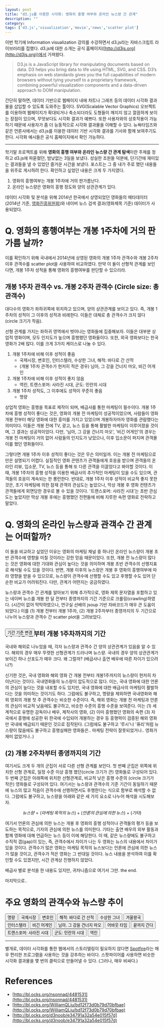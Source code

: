 ```yaml
---
layout: post
title: "d3.js를 이용한 시각화: 영화의 흥행 여부와 온라인 뉴스량 간 관계"
description: ""
category: 
tags: ['d3.js','visualization','movie','news','scatter plot']
---
```


<script src="http://d3js.org/d3.v3.min.js" charset="utf-8"></script>
<script src="http://code.jquery.com/jquery-1.8.3.min.js" type="text/javascript" charset="utf-8"></script>
<link rel="stylesheet" href="http://onehackoranother.com/projects/jquery/tipsy/stylesheets/tipsy.css" type="text/css" title="no title" charset="utf-8"/>
<script src="/assets/20151221/jquery.tipsy.js" type="text/javascript" charset="utf-8"></script>
<style>
.div.scatter-score {
    margin: 0;
    font-size: 11px;
}
.div.scatter_beforeafter {
    margin: 0;
    font-size: 11px;
}
.axis path,
.axis line {
  fill: none;
  stroke: #000;
  /*stroke: grey;*/
  stroke-width: 0.5;
  shape-rendering: crispEdges;
  /*opacity: 1;*/
}
path
{
    fill: none;
}
.axis text { font-size:10px; }

.circles { opacity: .5; }
.tipsy { font-size:11px; margin-top:-10px;}

.guide line {
  fill: none;
  stroke: #000;
  shape-rendering: crispEdges;
  opacity: 0;
}
</style>



이번 학기에 Information visualization 강의를 수강하면서 d3.js라는 자바스크립트 라이브러리를 접했다. d3.js에 대한 소개는 공식 홈페이지([http://d3js.org](http://d3js.org))에서 가져왔다.

> D3.js is a JavaScript library for manipulating documents based on data. D3 helps you bring data to life using HTML, SVG, and CSS. D3’s emphasis on web standards gives you the full capabilities of modern browsers without tying yourself to a proprietary framework, combining powerful visualization components and a data-driven approach to DOM manipulation.

간단히 말하면, 데이터 기반으로 웹페이지 내에 차트나 그래프 등의 데이터 시각화 결과물을 삽입할 수 있도록 도와주는 툴이다. SVG(Scalable Vector Graphics) 오브젝트를 이용하여 웹페이지가 확대되거나 축소되더라도 도형들이 깨지지 않고 깔끔하게 보이는 장점이 있으며, 무엇보다도 시각화 결과가 예쁘다. 또한 사용자와의 상호작용이 가능하기 때문에 사용자가 좀 더 능동적으로 시각화 결과물을 이해할 수 있다. 뉴욕타임즈와 같은 언론사에서는 d3.js를 이용한 데이터 기반 시각화 결과를 기사와 함께 보여주기도 한다. 시각화 예시들은 공식 홈페이지에서 확인 가능하다. 

---

학기말 프로젝트를 위해 **영화의 흥행 여부와 온라인 뉴스량 간 관계 탐색**이란 주제를 정하고 d3.js에 파묻혔던, 밤낮없는 3일을 보냈다. 성실한 조원들 덕분에, 단기간에 재미있는 결과들을 낼 수 있었던 즐거운 시간을 보냈다. 포스트는 그 중 내가 주로 했던 내용들을 위주로 게시하려 한다. 확인하고 싶었던 내용은 크게 두 가지였다.

1. 영화의 흥행여부는 개봉 1주차에 거의 판가름난다.
2. 온라인 뉴스량은 영화의 흥행 정도와 양의 상관관계가 있다.

데이터 시각화 및 분석을 위해 2014년 한국에서 상영되었던 영화들의 메타데이터(2014년 기준, [영화진흥위원회](http://www.kofic.or.kr/))와 네이버 뉴스 검색 결과(영화제목 기준) 데이터가 사용되었다.

# Q. 영화의 흥행여부는 개봉 1주차에 거의 판가름 날까?

이를 확인하기 위해 국내에서 2014년에 상영된 영화의 개봉 1주차 관객수와 개봉 2주차 이후 관객수를 scatter plot을 사용하여 비교하였다. 만약 이 둘이 선형적 관계를 보인다면, 개봉 1주차 성적을 통해 영화의 흥행여부를 판단할 수 있으리라. 


## 개봉 1주차 관객수 vs. 개봉 2주차 관객수 (Circle size: 총 관객수)

<div id="scatter1"></div>

<script>
// set the stage
var margin = {t:30, r:50, b:0, l:60 },
    w = 600 - margin.l - margin.r,
    h = 500 - margin.t - margin.b,
    x = d3.scale.linear().range([0, w]),
    y = d3.scale.linear().range([h - 60, 0]),
    //colors that will reflect geographical regions
    color = d3.scale.category10();

var scale = function (x) { return x/700000; };

var svg = d3.select("div#scatter1").append("svg")
    .attr("width", w + margin.l + margin.r)
    .attr("height", h + margin.t + margin.b);

// set axes, as well as details on their ticks
var xAxis = d3.svg.axis()
    .scale(x)
    .ticks(5)
    .tickSubdivide(true)
    .tickSize(6, 3, 0)
    .orient("bottom");

var yAxis = d3.svg.axis()
    .scale(y)
    .ticks(5)
    .tickSubdivide(true)
    .tickSize(6, 3, 0)
    .orient("left");

// group that will contain all of the plots
var groups = svg.append("g").attr("transform", "translate(" + margin.l + "," + margin.t + ")");

// bring in the data, and do everything that is data-driven
d3.tsv("/assets/20151221/2_scatter_linear.tsv", function(dataset) {

    x.domain([0, 10000+d3.max(dataset, function(d) { return +d.att1 })])
    y.domain([0, 10000+d3.max(dataset, function(d) { return +d.att2 })])

// what to do when we mouse over a bubble
    var mouseOn = function() { 
        var circle = d3.select(this);
        // transition to increase size/opacity of bubble
        circle.transition()
        .duration(800).style("opacity", 1)
        .attr("r", 23).ease("elastic");

        // append lines to bubbles that will be used to show the precise data points.
        // translate their location based on margins
        svg.append("g")
            .attr("class", "guide")
        .append("line")
            .attr("x1", circle.attr("cx")+margin.l-20)
            .attr("x2", circle.attr("cx")+margin.l-20)
            .attr("y1", +circle.attr("cy") + 26)
            .attr("y2", h - margin.t - margin.b - 20)
            .attr("transform", "translate(80,20)")
            .style("stroke", circle.style("fill"))
            .transition().delay(200).duration(400).styleTween("opacity", 
                        function() { return d3.interpolate(0, .5); })

        svg.append("g")
            .attr("class", "guide")
        .append("line")
            .attr("x1", +circle.attr("cx") - 36)
            .attr("x2", -20)
            .attr("y1", circle.attr("cy"))
            .attr("y2", circle.attr("cy"))
            .attr("transform", "translate(80,30)")
            .style("stroke", circle.style("fill"))
            .transition().delay(200).duration(400).styleTween("opacity", 
                        function() { return d3.interpolate(0, .5); });

    // function to move mouseover item to front of SVG stage, in case
    // another bubble overlaps it
        d3.selection.prototype.moveToFront = function() { 
          return this.each(function() { 
            this.parentNode.appendChild(this); 
          }); 
        };

    // skip this functionality for IE9, which doesn't like it
        if (!$.browser.msie) {
            circle.moveToFront();   
            }
    };

    // what happens when we leave a bubble?
    var mouseOff = function() {
        var circle = d3.select(this);

        // go back to original size and opacity
        circle.transition()
        .duration(800).style("opacity", .5)
        .attr("r", function(d) { return scale(d.total); }).ease("elastic");

        // fade out guide lines, then remove them
        d3.selectAll(".guide").transition().duration(100).styleTween("opacity", 
                        function() { return d3.interpolate(.5, 0); })
            .remove()
    };

    // style the circles, set their locations based on data
    var circles =
    groups.selectAll("circle")
        .data(dataset)
      .enter().append("circle")
      .attr("class", "circles")
      .attr({
        cx: function(d) { return x(+d.att1); },
        cy: function(d) { return y(+d.att2); },
        r: function(d) { return scale(d.total); },
        id: function(d) { return d.country; }
      })
        .style("fill", "green");

    // run the mouseon/out functions
    circles.on("mouseover", mouseOn);
    circles.on("mouseout", mouseOff);

    // tooltips (using jQuery plugin tipsy)
    circles.append("title")
            .text(function(d) { return d.country; })

    $(".circles").tipsy({ gravity: 's', });

    // draw axes and axis labels
    svg.append("g")
        .attr("class", "x axis")
        .attr("transform", "translate(" + margin.l + "," + (h - 60 + margin.t) + ")")
        .call(xAxis);

    svg.append("g")
        .attr("class", "y axis")
        .attr("transform", "translate(" + margin.l + "," + margin.t + ")")
        .call(yAxis);

    var xtext = svg.append("text")
        .attr("class", "x label")
        .attr("text-anchor", "end")
        .attr("x", w + 50)
        .attr("y", h - margin.t - 5)
        .style("font-size","11px")
        
    var ytext = svg.append("text")
        .attr("class", "y label")
        .attr("text-anchor", "end")
        .attr("x", -30)
        .attr("y", 75)
        .attr("transform", "rotate(-90)")
        .style("font-size","11px")

    xtext.text("관객수(개봉1주차)");
    ytext.text("관객수(개봉2주차~)");

});
</script>

대다수의 영화가 좌하귀쪽에 위치하고 있으며, 양의 상관관계를 보이고 있다. 즉, 개봉 1주차의 성적이 그 이후의 성적과 비례한다. 이들은 대체로 총 관객수가 크지 않다 (circle 크기가 작음). 

선형 관계를 가지는 좌하귀 영역에서 벗어나는 영화들에 집중해보자. 이들은 대부분 상업적 영화이며, 모두 인지도가 높으며 흥행했던 영화들이다. 또한, 외국 영화보다는 한국 영화가 2배 많다. 이를 크게 3가지 케이스로 나눌 수 있다.

1. 개봉 1주차에 비해 이후 성적이 좋음
    * 국제시장, 변호인, 인터스텔라, 수상한 그녀, 해적: 바다로 간 산적
    * (개봉 1주차 관객수가 현저히 적은 경우) 님아, 그 강을 건너지 마오, 비긴 어게인
2. 개봉 1주차에 비해 이후 성적이 좋지 않음
    * 역린, 트랜스포머: 사라진 시대, 군도: 민란의 시대
3. 개봉 1주차 성적도, 그 이후에도 성적이 꾸준히 좋음
    * 명량

상업적 영화는 흥행을 목표로 제작이 되며, 배급사를 통한 마케팅이 필수이다. 개봉 1주차에 흥행 성적이 좋다는 것은, 영화의 개봉 전 마케팅이 성공적이었으며, 사람들이 영화 개봉 전부터 해당 영화에 대한 흥미를 가지고 있었으며 개봉하자마자 영화를 관람했다는 의미이다. 이들은 개봉 전에 TV, 광고, 뉴스 등을 통해 활발한 마케팅이 이루어졌을 것이며, 그 결과는 성공적이었다. 다만, '님아, 그 강을 건너지 마오', '비긴 어게인'의 경우는 개봉 전 마케팅이 거의 없어 사람들의 인지도가 낮았으나, 이후 입소문이 퍼지며 관객몰이를 했던 영화들이다. 

그렇다면 개봉 1주차 이후 성적이 좋다는 것은 무슨 의미일까. 이는 개봉 전 마케팅으로만은 설명되기 어렵다. 실질적인 영화 콘텐츠가 관객들에게 호응을 받으며 관객들의 온라인 리뷰, 입소문, TV, 뉴스 등을 통해 또 다른 관객을 이끌었다고 봐야할 것이다. 이 때, 개봉 1주차의 흥행 성적을 이용한 배급사의 추가적인 마케팅이 있을 수도 있으며, 관객들의 호응이 계속되는 한 롱런한다. 반대로, 개봉 1주차 이후 성적이 비교적 좋지 못한 것은, 초기 마케팅에 의한 잠재 관객의 관심도는 높았으나, 막상 개봉 후 영화 컨텐츠가 관객들에게 외면당한 경우로 볼 수 있을 것이다. '트랜스포머: 사라진 시대'는 초반 관심도는 높았지만 막상 개봉 후에는 흥행했던 전편들에 비해 지루한 속편 영화로 전락하고 말았다.



# Q. 영화의 온라인 뉴스량과 관객수 간 관계는 어떠할까?

이 둘을 비교하고 싶었던 이유는 영화의 마케팅 채널 중 하나인 온라인 뉴스량이 개봉 초반 관객수에 영향을 미칠 것이라는 강한 믿음 때문이었다. 또한, 개봉 전 뉴스량이 많다는 것은 영화에 대한 기대와 관심이 높다는 것을 의미하며 개봉 초반 관객수의 선행지표로 해석될 수도 있을 것이다. 반면, 개봉 이후의 뉴스량은 개봉 후 영화의 흥행여부에 따라 영향을 받을 수 있으므로, 뉴스량이 관객수에 선행할 수도 있고 후행할 수도 있어 단순한 비교가 어려워진다. 다만, 관계가 어떤지는 궁금하였다. 

뉴스량과 관객수 간 관계를 알아보기 위해 추가적으로, 영화 제목 문자열을 포함하고 있는 네이버 뉴스를 개봉 한 달 전부터 종영까지의 기간 기준으로 크롤링(crawling)하였다. (시간이 없어 막막하였으나, 연구실 선배의 jsoup 기반 자바코드가 매우 큰 도움이 되었다.) 이를 (1) 개봉 전부터 개봉 1주차, (2) 개봉 2주차부터 종영까지의 두 기간으로 나누어 뉴스량과 관객수 간 scatter plot을 그려보았다. 

<h2><div id="scatter_title"></div></h2>
<button id="change" style="display: block;position: absolute;">기간 기준 변경</button>
<div id="scatter_beforeafter"></div>

<script>
    // set the stage
    var x2 = d3.scale.linear().range([0, w]),
        y2 = d3.scale.linear().range([h - 60, 0]);

    var svg2 = d3.select("div#scatter_beforeafter").append("svg")
        .attr("width", w + margin.l + margin.r)
        .attr("height", h + margin.t + margin.b);

    // set axes, as well as details on their ticks
    var xAxis2 = d3.svg.axis()
        .scale(x2)
        .ticks(5)
        .tickSubdivide(true)
        .tickSize(6, 3, 0)
        .orient("bottom");

    var yAxis2 = d3.svg.axis()
        .scale(y2)
        .ticks(5)
        .tickSubdivide(true)
        .tickSize(6, 3, 0)
        .orient("left");

    var data_status = false;

    // group that will contain all of the plots
    var groups2 = svg2.append("g").attr("transform", "translate(" + margin.l + "," + margin.t + ")");

    // array of the regions, used for the legend
    var regions = ["한국", "외국"]

    // the legend color guide
    var legend = svg2.selectAll("rect")
            .data(regions)
        .enter().append("rect")
        .attr({
          // x: function(d, i) { return (w - 25 + i*50); },
          x: margin.l+50,
          // y: margin.t-30,
          y: function(d, i) { return (margin.t*3 -10 + (i-1)*18); },
          width: 20,
          height: 12
        })
        .style("fill", function(d) { return color(d); });


    // legend labels    
        svg2.selectAll("text")
            .data(regions)
        .enter().append("text")
        .attr({
            // x: function(d, i) { return (w + i*50); },
            x: margin.l+80,
            // y: margin.t-20,
            y: function(d, i) { return (margin.t*3 + (i-1)*18); }
        })
        .text(function(d) { return d; })
        .style("font-size", '11px');


    // bring in the data, and do everything that is data-driven
    d3.tsv("/assets/20151221/3_scatter_beforeafter.tsv", function(dataset) {

        x2.domain([0, 10+d3.max(dataset, function(d) { return +d.news1 })])
        y2.domain([0, 10000+d3.max(dataset, function(d) { return +d.att1 })])



        // style the circles, set their locations based on data
        var circles2 =
        groups2.selectAll("circle")
            .data(dataset)
          .enter().append("circle")
          .attr("class", "circles")
          .attr({
            cx: function(d) { return x2(+d.news1); },
            cy: function(d) { return y2(+d.att1); },
            r: function(d) { return scale(d.total); },
            id: function(d) { return d.country; }
          })
            .style("fill", function(d) { return color(d.region); });


    // what to do when we mouse over a bubble
    var mouseOn = function() { 
        var circle = d3.select(this);

    // transition to increase size/opacity of bubble
        circle.transition()
        .duration(800).style("opacity", 1)
        .attr("r", 20).ease("elastic");

        // append lines to bubbles that will be used to show the precise data points.
        // translate their location based on margins
        svg2.append("g")
            .attr("class", "guide")
        .append("line")
            .attr("x1", circle.attr("cx")+margin.l-20)
            .attr("x2", circle.attr("cx")+margin.l-20)
            .attr("y1", +circle.attr("cy") + 26)
            .attr("y2", h - margin.t - margin.b - 20)
            .attr("transform", "translate(80,20)")
            .style("stroke", circle.style("fill"))
            .transition().delay(200).duration(400).styleTween("opacity", 
                        function() { return d3.interpolate(0, .5); })

        svg2.append("g")
            .attr("class", "guide")
        .append("line")
            .attr("x1", +circle.attr("cx") - 36)
            .attr("x2", -20)
            .attr("y1", circle.attr("cy"))
            .attr("y2", circle.attr("cy"))
            .attr("transform", "translate(80,30)")
            .style("stroke", circle.style("fill"))
            .transition().delay(200).duration(400).styleTween("opacity", 
                        function() { return d3.interpolate(0, .5); });

    // function to move mouseover item to front of SVG stage, in case
    // another bubble overlaps it
        d3.selection.prototype.moveToFront = function() { 
          return this.each(function() { 
            this.parentNode.appendChild(this); 
          }); 
        };

    // skip this functionality for IE9, which doesn't like it
        if (!$.browser.msie) {
            circle.moveToFront();   
            }
    };
    // what happens when we leave a bubble?
    var mouseOff = function() {
        var circle = d3.select(this);

        // go back to original size and opacity
        circle.transition()
        .duration(800).style("opacity", .5)
        .attr("r", function(d) { return scale(d.total); }).ease("elastic");

        // fade out guide lines, then remove them
        d3.selectAll(".guide").transition().duration(100).styleTween("opacity", 
                        function() { return d3.interpolate(.5, 0); })
            .remove()
    };



    // run the mouseon/out functions
    circles2.on("mouseover", mouseOn);
    circles2.on("mouseout", mouseOff);

    // tooltips (using jQuery plugin tipsy)
    circles2.append("title")
            .text(function(d) { return d.country; })

    $(".circles").tipsy({ gravity: 's', });


        // draw axes and axis labels
        svg2.append("g")
            .attr("class", "x axis")
            .attr("transform", "translate(" + margin.l + "," + (h - 60 + margin.t) + ")")
            .call(xAxis2);

        svg2.append("g")
            .attr("class", "y axis")
            .attr("transform", "translate(" + margin.l + "," + margin.t + ")")
            .call(yAxis2);

        var xtext2 = svg2.append("text")
            .attr("class", "x label")
            .attr("text-anchor", "end")
            .attr("x", w + 80)
            .attr("y", h - margin.t - 5)
            .style("font-size","11px")
            
        var ytext2 = svg2.append("text")
            .attr("class", "y label")
            .attr("text-anchor", "end")
            .attr("x", -30)
            .attr("y", 75)
            .attr("transform", "rotate(-90)")
            .style("font-size","11px")
        
            xtext2.text("뉴스(개봉전~개봉1주차)");
            ytext2.text("관객수(개봉1주차)");

        var title = d3.select("div#scatter_title").append("svg")
                    .attr("width", w+margin.l+margin.r)
                    .attr("height", margin.t)
            .append("text")
            .attr("class","title")
            .attr("x", 10)
            .attr("y", 15);

        title.text("개봉전~개봉1주차 뉴스량 vs. 개봉1주차 관객수 (Circle size: 총 관객수)");

// On click, update with new data
        d3.select("#change").on("click", function() {
            data_status = !data_status
            x2.domain([0, 10+d3.max(dataset, function(d) { if (data_status) {return +d.news2;} else {return +d.news1} })])
            y2.domain([0, 10000+d3.max(dataset, function(d) { if (data_status) {return +d.att2;} else {return +d.att1} })])

            // Update circles
            groups2.selectAll("circle")
                .transition()  // Transition from old to new
                .duration(1000)  // Length of animation
                .each("start", function() {  // Start animation
                    d3.select(this)  // 'this' means the current element
                      .attr({
                        r: function(d) { return scale(d.total); },
                        id: function(d) { return d.country; }
                      })
                })
                .delay(function(d, i) {
                    return i / dataset.length * 500;  // Dynamic delay (i.e. each item delays a little longer)
                })
                //.ease("linear")  // Transition easing - default 'variable' (i.e. has acceleration), also: 'circle', 'elastic', 'bounce', 'linear'
                .attr("cx", function(d) {
                    if (data_status) {
                        return x2(+d.news2);
                    } else {
                        return x2(+d.news1);
                    }
                })
                .attr("cy", function(d) {
                    if (data_status) {
                        return y2(+d.att2);
                    } else {
                        return y2(+d.att1);
                    }
                })
                .each("end", function() {  // End animation
                    d3.select(this)  // 'this' means the current element
                        .transition()
                        .duration(1000)
                        // .attr("fill", function(d) { return color(d.region); })  // Change color
                });
                // Update X Axis
                svg2.select(".x.axis")
                    .transition()
                    .duration(1000)
                    .call(xAxis2);

                // Update Y Axis
                svg2.select(".y.axis")
                    .transition()
                    .duration(100)
                    .call(yAxis2);

              if(data_status) {
                xtext2.text("뉴스(개봉2주차~종영)");
                ytext2.text("관객수(개봉2주차~종영)");
                title.text("개봉 2주차 이후 뉴스량 vs. 개봉 2주차 이후 관객수 (Circle size: 총 관객수)");
            } else {
                xtext2.text("뉴스(개봉전~개봉1주차)");
                ytext2.text("관객수(개봉1주차)");
                title.text("개봉전~개봉1주차 뉴스량 vs. 개봉1주차 관객수 (Circle size: 총 관객수)");
            }

        });

    });
</script>

## (1) 개봉 전부터 개봉 1주차까지의 기간

국내와 해외로 나누었을 때, 각자 뉴스량과 관객수 간 양의 상관관계가 있음을 알 수 있다. 해외의 경우 매우 뚜렷한 선형관계가 드러나며 뉴스량. 국내의 경우 양의 상관관계가 보이긴 하나 산포도가 매우 크다. 왜 그럴까? (배급사나 출연 배우에 따른 차이가 있으려나?)

신기한 것은, 국내 영화와 해외 영화 간 개봉 전부터 개봉1주까지의 뉴스량이 현저히 차이난다는 것이다. 국내영화들의 뉴스량이 압도적으로 많다. 이는, 국내 영화에 대한 언론의 관심이 높다는 것을 내포할 수도 있지만, 국내 영화에 대한 배급사의 마케팅이 활발하다는 것을 의미하는 것이기도 하다. 그럼에도 불구하고, 명량을 제외하면 국내영화와 해외 영회의 개봉 첫 주 관객수는 비슷한 수준이다. 즉, 해외 영화는 개봉 전 마케팅과 언론의 관심이 비교적 낮음에도 불구하고, 비슷한 수준의 흥행 수준을 보여준다. 이는 (1) 세계적으로 유명한 감독이나 배우, 제작사의 영화, (2) 이미 흥행했던 영화의 속편 (3) 자국에서 흥행에 성공한 뒤 한국에 수입되어 개봉하는 경우 등 흥행력이 검증된 해외 영화만 국내에 배급되기 때문인 것으로 짐작된다. (그럼에도 불구하고 '루시'나 '퓨리'처럼 뉴스량이 많음에도 불구하고 흥행실패한 영화들은.. 마케팅 전략이 잘못되었거나.. 영화가 재미 없었거나..)

## (2) 개봉 2주차부터 종영까지의 기간

여기서도 크게 두 개의 군집이 서로 다른 선형 관계를 보인다. 첫 번째 군집은 위쪽에 위치한 선형 관계로, 일정 수준 이상 흥행 했던(circle 크기가 큰) 영화들로 구성되어 있다. 두 번째 군집은 아래쪽에 위치한 선형관계로, 비교적 낮은 흥행 수준의 (circle 크기가 작은) 영화들로 구성되어 있다. 여기서는 뉴스량과 관객수의 기준 기간이 동일하기 때문에 뉴스의 많고 적음이 관객수에 선행하면서도 후행한다는 식으로 함부로 해석할 수 없다. 그럼에도 불구하고, 뉴스량을 아래와 같은 세 가지 요소로 나누어 해석을 시도해보자.

$$
뉴스량 = (마케팅\,목적의\,뉴스) + (언론의\,관심에\,의한\,뉴스) + (기타)
$$

여기서 언론의 관심에 의한 뉴스는 개봉 후 영화의 흥행 성적이나 관객들의 평가 등을 보도하는 목적으로, 기자의 관심에 의한 뉴스를 의미한다. 기타는 출연 배우의 외부 활동과 함께 영화에 대해 언급하는 뉴스 등이 이에 해당한다. 이 때, 같은 뉴스량에도 불구하고 수직적 갭(gap)이 있는, 즉, 관객수에서 차이가 나는 두 영화는 뉴스의 내용에서 차이가 있을 것이다. 관객수가 많은 영화는 마케팅 목적의 뉴스보다는 언론에 관심에 의한 뉴스가 많을 것이고, 관객수가 적은 영화는 그 반대일 것이다. 뉴스 내용을 분석하여 이를 확인할 수도 있겠지만, 시간 관계상 진행하지 않았다.

배급사 별로 분석을 한 내용도 있지만, 귀차니즘으로 여기서 그만. the end.

마지막으로..

# 주요 영화의 관객수와 뉴스량 추이

<button data-src="/assets/20151221/data.tsv">명량</button>
<button data-src="/assets/20151221/data2.tsv">국제시장</button>
<button data-src="/assets/20151221/data3.tsv">변호인</button>
<button data-src="/assets/20151221/data4.tsv">해적: 바다로 간 산적</button>
<button data-src="/assets/20151221/data5.tsv">수상한 그녀</button>
<button data-src="/assets/20151221/data6.tsv">겨울왕국</button>
<button data-src="/assets/20151221/data7.tsv">인터스텔라</button>
<button data-src="/assets/20151221/data9.tsv">비긴 어게인</button>
<button data-src="/assets/20151221/data8.tsv">님아, 그 강을 건너지 마오</button>
<button data-src="/assets/20151221/data10.tsv">어바웃 타임</button>
<button data-src="/assets/20151221/data11.tsv">끝까지 간다</button>
<button data-src="/assets/20151221/data12.tsv">트랜스포머: 사라진 시대</button>
<button data-src="/assets/20151221/data13.tsv">군도: 민란의 시대</button>
<button data-src="/assets/20151221/data14.tsv">역린</button>
<div id="biv_line"></div>

<script>
var margin0 = {t: 30, r: 80, b: 60, l: 60},
    w0 = 600 - margin0.l - margin0.r,
    h0 = 400 - margin0.t - margin0.b;

drawLine("/assets/20151221/data.tsv")

d3.selectAll("button").on("click", function() { 
  d3.select("div#biv_line").selectAll("*").remove()
  drawLine(this.getAttribute("data-src"))
});

function drawLine(tsvFile) {

    var x0 = d3.scale.linear().range([0, w0]);
    var y0 = d3.scale.linear().range([h0, 0]);
    var y1 = d3.scale.linear().range([h0, 0]);

    var xAxis0 = d3.svg.axis().scale(x0)
        .orient("bottom").ticks(20);

    var yAxisLeft = d3.svg.axis().scale(y0)
        .orient("left").ticks(7);

    var yAxisRight = d3.svg.axis().scale(y1)
        .orient("right").ticks(7); 

    var valueline = d3.svg.line()
        .x(function(d) { return x0(d.weekorder); })
        .y(function(d) { return y0(d.att); })
        .interpolate('basis');
        
    var valueline2 = d3.svg.line()
        .x(function(d) { return x0(d.weekorder); })
        .y(function(d) { return y1(d.news); })
        .interpolate('basis');
      
    var svg0 = d3.select("#biv_line")
        .append("svg")
            .attr("width", w0 + margin0.l + margin0.r)
            .attr("height", h0 + margin0.t + margin0.b)
        .append("g")
            .attr("transform", 
                  "translate(" + margin0.l + "," + margin0.t + ")");

    var regions0 = ["관객수", "뉴스수"];
    var colors0 = ["RoyalBlue   ","PaleVioletRed "];

    // the legend color guide
    var legend0 = svg0.selectAll("rect")
            .data(regions0)
        .enter().append("rect")
        .attr({
          x: function(d, i) { return (w0 - margin0.r - 150 + i*80); },
          y: margin0.t,
          width: 25,
          height: 12
        })
        .style("fill", function(d,i) { return colors0[i]; });


    // legend labels    
    svg0.selectAll("text")
        .data(regions0)
    .enter().append("text")
    .attr({
        x: function(d, i) { return (w0 - margin0.r - 120 + i*80); },
        y: margin0.t + 10,
    })
    .text(function(d) { return d; })
    .style("font-size", "11px");

    var x0text = svg0.append("text")
        .attr("class", "x label")
        .attr("text-anchor", "end")
        .attr("x", w0/2 + margin0.l/2)
        .attr("y", h0 + margin0.t + 5)
        
    var y1text = svg0.append("text")
        .attr("class", "y label")
        .attr("text-anchor", "end")
        .attr("x", -5)
        .attr("y", 15)
        .attr("transform", "rotate(-90)")
    
    var y2text = svg0.append("text")
        .attr("class", "y label")
        .attr("text-anchor", "end")
        .attr("x", 45)
        .attr("y", -w0 +15)
        .attr("transform", "rotate(90)")

    x0text.text("개봉기준 주차").style("font-size", "11px");
    // y1text.text("관객수"); 
    // y2text.text("뉴스수"); 


// Get the data
d3.tsv(tsvFile, function(error, data) {
    data.forEach(function(d) {
        d.weekorder = +d.weekorder;
        d.att = +d.att;
        d.news = +d.news;
    });

    // Scale the range of the data
    x0.domain(d3.extent(data, function(d) { return d.weekorder; }));
    y0.domain([0, d3.max(data, function(d) {
        return Math.max(d.att); })]); 
    y1.domain([0, d3.max(data, function(d) { 
        return Math.max(d.news); })]);

    svg0.append("path")        // Add the valueline path.
        .style("stroke", colors0[0])
        .attr("d", valueline(data));

    svg0.append("path")        // Add the valueline2 path.
        .style("stroke", colors0[1])
        .attr("d", valueline2(data));

    svg0.append("g")            // Add the X Axis
        .attr("class", "x axis")
        .attr("transform", "translate(0," + h0 + ")")
        .call(xAxis0);

    svg0.append("g")
        .attr("class", "y axis")
        .style("fill", colors0[0])
        .call(yAxisLeft);   

    svg0.append("g")             
        .attr("class", "y axis")    
        .attr("transform", "translate(" + w0 + " ,0)")   
        .style("fill", colors0[1])       
        .call(yAxisRight);

    });
}
</script>




---

별개로, 데이터 시각화를 통한 웹에서의 스토리텔링이 필요하지 않다면 [Spotfire](http://spotfire.tipco.com)라는 매우 편리한 프로그램을 사용하는 것을 강추하는 바이다. 스팟파이어를 사용하면 비슷한 시각화 결과물을 몇 번의 클릭으로 만들어낼 수 있다. (그러나, 매우 비싸다.)

# References

* [http://bl.ocks.org/nsonnad/4481531](http://bl.ocks.org/nsonnad/4481531)
* [http://bl.ocks.org/WilliamQLiu/bd12f73d0b79d70bfbae](http://bl.ocks.org/WilliamQLiu/bd12f73d0b79d70bfbae)
* [http://bl.ocks.org/d3noob/e34791a32a54e015f57d](http://bl.ocks.org/d3noob/e34791a32a54e015f57d)

